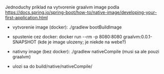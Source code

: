 Jednoduchy priklad na vytvorenie graalvm image podla
https://docs.spring.io/spring-boot/how-to/native-image/developing-your-first-application.html

- vytvorenie image (docker): ./gradlew bootBuildImage
- spustenie cez docker: docker run --rm -p 8080:8080 graalvm:0.0.1-SNAPSHOT (kde je image ulozeny; je niekde na webe?)

- nativny image (bez docker): ./gradlew nativeCompile (musi sa ale pouzi graalvm)
- ulozi sa do build/native/nativeCompile/
